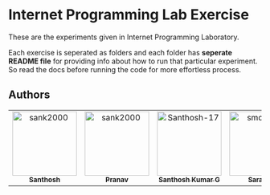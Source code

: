 # Internet Programming Lab Exercise

<p>These are the experiments given in Internet Programming Laboratory.</p>

<p>Each exercise is seperated as folders and each folder has <strong>seperate README file</strong> for providing info about how to run that particular experiment.<br /> So read the docs before running the code for more effortless process.</p>

## Authors

<table>
  <tr>
    <td align="center">
      <a href="https://github.com/sank2000">
        <img
          src="https://avatars1.githubusercontent.com/u/51191409?s=460&u=c07f4572cd5f0130205cb575e1ac728af4a8a88d&v=4"
          width="128px;"
          alt="sank2000"
        />
        <br />
        <sub><b>Santhosh</b></sub></a
      >
      <br />
    </td>
    <td align="center">
      <a href="https://github.com/PranavGPR">
        <img
          src="https://avatars3.githubusercontent.com/u/51258030?s=460&u=112941453bb0ba49a9bc53a3a24a6bc18ddf1612&v=4"
          width="128px;"
          alt="sank2000"
        />
        <br />
        <sub><b>Pranav</b></sub></a
      >
      <br />
    </td>
    <td align="center">
      <a href="https://github.com/Santhosh-17">
        <img
          src="https://avatars.githubusercontent.com/u/51264445?v=4"
          width="128px;"
          alt="Santhosh-17"
        />
        <br />
        <sub><b>Santhosh Kumar G</b></sub></a
      >
      <br />
    </td>
    <td align="center">
      <a href="https://github.com/smdsaran">
        <img
          src="https://avatars.githubusercontent.com/u/74594080?v=4"
          width="128px;"
          alt="smdsaran"
        />
        <br />
        <sub><b>Saran M</b></sub></a
      >
      <br />
    </td>
  </tr>
</table>
